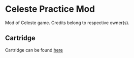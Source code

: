# Celeste Practice Mod
Mod of Celeste game. Credits belong to respective owner(s).
## Cartridge
Cartridge can be found [here](https://github.com/stevenfelix505/Celeste-Practice-Mod/blob/master/celeste_practice_mod.p8.png)
